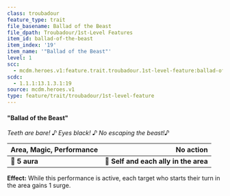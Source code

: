 ```yaml
---
class: troubadour
feature_type: trait
file_basename: Ballad of the Beast
file_dpath: Troubadour/1st-Level Features
item_id: ballad-of-the-beast
item_index: '19'
item_name: '"Ballad of the Beast"'
level: 1
scc:
  - mcdm.heroes.v1:feature.trait.troubadour.1st-level-feature:ballad-of-the-beast
scdc:
  - 1.1.1:13.1.3.1:19
source: mcdm.heroes.v1
type: feature/trait/troubadour/1st-level-feature
---
```


#### "Ballad of the Beast"

*Teeth are bare! ♪ Eyes black! ♪ No escaping the beast!♪*

| **Area, Magic, Performance** |                         **No action** |
| ---------------------------- | ------------------------------------: |
| **📏 5 aura**                | **🎯 Self and each ally in the area** |

**Effect:** While this performance is active, each target who starts their turn in the area gains 1 surge.
